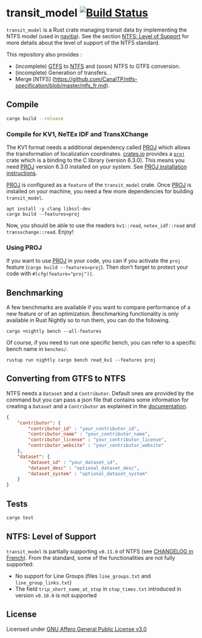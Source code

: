 # transit_model [![Build Status](https://travis-ci.org/CanalTP/transit_model.svg?branch=master)](https://travis-ci.org/CanalTP/transit_model)

`transit_model` is a Rust crate managing transit data by implementing the NTFS
model (used  in [navitia](https://github.com/CanalTP/ntfs-specification/blob/master/ntfs_fr.md)). See the
section [NTFS: Level of Support](#ntfs-level-of-support) for more details about the
level of support of the NTFS standard.

This repository also provides :
- (incomplete) [GTFS](http://gtfs.org/) to [NTFS](https://github.com/CanalTP/ntfs-specification/blob/master/ntfs_fr.md) and (soon) NTFS to GTFS conversion.
- (incomplete) Generation of transfers.
.
- Merge [NTFS] (https://github.com/CanalTP/ntfs-specification/blob/master/ntfs_fr.md).

## Compile

```bash
cargo build --release
```

### Compile for KV1, NeTEx IDF and TransXChange
The KV1 format needs a additional dependency called [PROJ](https://proj.org/)
which allows the transformation of localization coordinates.
[crates.io](https://crates.io/) provides a
[`proj`](https://crates.io/crates/proj) crate which is a binding to the C
library (version 6.3.0). This means you need [PROJ](https://proj.org/) version
6.3.0 installed on your system.  See [PROJ installation
instructions](https://github.com/OSGeo/PROJ#installation).

[PROJ](https://proj.org/) is configured as a `feature` of the `transit_model`
crate.  Once [PROJ](https://proj.org/) is installed on your machine, you need a
few more dependencies for building `transit_model`.
```
apt install -y clang libssl-dev
cargo build --features=proj
```

Now, you should be able to use the readers `kv1::read`, `netex_idf::read` and
`transxchange::read`. Enjoy!

### Using PROJ
If you want to use [PROJ](https://proj.org/) in your code, you can if you
activate the `proj` feature (`cargo build --features=proj`). Then don't forget
to protect your code with `#[cfg(feature="proj")]`.

## Benchmarking
A few benchmarks are available if you want to compare performance of a new
feature or of an optimization. Benchmarking functionality is only available in
Rust Nightly so to run them, you can do the following.

```
cargo +nightly bench --all-features
```

Of course, if you need to run one specific bench, you can refer to a specific
bench name in `benches/`.

```
rustup run nightly cargo bench read_kv1 --features proj
```

## Converting from GTFS to NTFS

NTFS needs a `Dataset` and a `Contributor`.
Default ones are provided by the command but you can pass a json file that contains some information for creating a `Dataset` and a `Contributor` as explained in the [documentation](src/documentation/gtfs2ntfs.md).

```json
{
    "contributor": {
        "contributor_id" : "your_contributor_id",
        "contributor_name" : "your_contributor_name",
        "contributor_license" : "your_contributor_license",
        "contributor_website" : "your_contributor_website"
    },
    "dataset": {
        "dataset_id" : "your_dataset_id",
        "dataset_desc" : "optional_dataset_desc",
        "dataset_system" : "optional_dataset_system"
    }
}
```

## Tests

```bash
cargo test
```

## NTFS: Level of Support
`transit_model` is partially supporting `v0.11.0` of NTFS (see [CHANGELOG in
French](https://github.com/CanalTP/ntfs-specification/blob/master/ntfs_changelog_fr.md)).
From the standard, some of the functionalities are not fully supported:
- No support for Line Groups (files `line_groups.txt` and `line_group_links.txt`)
- The field `trip_short_name_at_stop` in `stop_times.txt` introduced in version
  `v0.10.0` is not supported

## License

Licensed under [GNU Affero General Public License v3.0](LICENSE)
